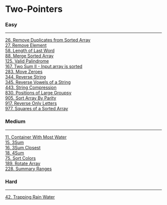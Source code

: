 # Two-Pointers

### Easy
---
[26. Remove Duplicates from Sorted Array](../solutions/0026-Remove%20Duplicates%20from%20Sorted%20Array.md)</br>
[27. Remove Element](../solutions/0027-Remove%20Element.md)</br>
[58. Length of Last Word](../solutions/0058-Length%20of%20Last%20Word.md)</br>
[88. Merge Sorted Array](../solutions/0088-Merge%20Sorted%20Array.md)</br>
[125. Valid Palindrome](../solutions/0125-Valid%20Palindrome.md)</br>
[167. Two Sum II - Input array is sorted](../solutions/0167-Two%20Sum%20II%20-%20Input%20array%20is%20sorted.md)</br>
[283. Move Zeroes](../solutions/0283-Move%20Zeroes.md)</br>
[344. Reverse String](../solutions/0344-Reverse%20String.md)</br>
[345. Reverse Vowels of a String](../solutions/0345-Reverse%20Vowels%20of%20a%20String.md)</br>
[443. String Compression](../solutions/0443-String%20Compression.md)</br>
[830. Positions of Large Groupsy](../solutions/0830-Positions%20of%20Large%20Groups.md)</br>
[905. Sort Array By Parity](../solutions/0905-Sort%20Array%20By%20Parity.md)</br>
[917. Reverse Only Letters](../solutions/0917-Reverse%20Only%20Letters.md)</br>
[977. Squares of a Sorted Array](../solutions/0977-Squares%20of%20a%20Sorted%20Array.md)</br>

### Medium
---
[11. Container With Most Water](../solutions/0011-Container%20With%20Most%20Water.md)</br>
[15. 3Sum](../solutions/0015-3Sum.md)</br>
[16. 3Sum Closest](../solutions/0016-3Sum%20Closest.md)</br>
[18. 4Sum](../solutions/0018-4Sum.md)</br>
[75. Sort Colors](../solutions/0075-Sort%20Colors.md)</br>
[189. Rotate Array](../solutions/0189-Rotate%20Array.md)</br>
[228. Summary Ranges](../solutions/0228-Summary%20Ranges.md)</br>

### Hard
---
[42. Trapping Rain Water](../solutions/0042-Trapping%20Rain%20Water.md)</br>